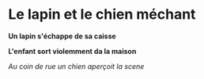 
# Le lapin et le chien méchant

**Un lapin s'échappe de sa caisse**

__L'enfant sort violemment da la maison__

*Au coin de rue un chien aperçoit la scene*


